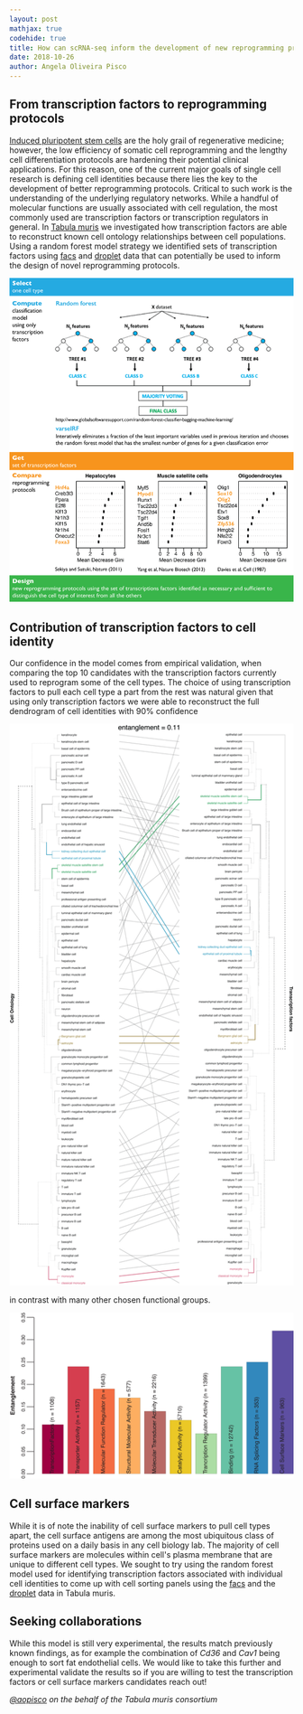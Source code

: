 ```yaml
---
layout: post
mathjax: true
codehide: true
title: How can scRNA-seq inform the development of new reprogramming protocols and sorting markers pannels?
date: 2018-10-26
author: Angela Oliveira Pisco
---
```




## From transcription factors to reprogramming protocols
[Induced pluripotent stem cells](https://www.eurostemcell.org/ips-cells-and-reprogramming-turn-any-cell-body-stem-cell) are the holy grail of regenerative medicine; however, the low efficiency of somatic cell reprogramming and the lengthy cell differentiation protocols are hardening their potential clinical applications. For this reason, one of the current major goals of single cell research is defining cell identities because there lies the key to the development of better reprogramming protocols. Critical to such work is the understanding of the underlying regulatory networks. While a handful of molecular functions are usually associated with cell regulation, the most commonly used are transcription factors or transcription regulators in general. In [Tabula muris](https://www.nature.com/articles/s41586-018-0590-4) we investigated how transcription factors are able to reconstruct known cell ontology relationships between cell populations. Using a random forest model strategy we identified sets of transcription factors using [facs](https://static-content.springer.com/esm/art%3A10.1038%2Fs41586-018-0590-4/MediaObjects/41586_2018_590_MOESM8_ESM.xlsx) and [droplet](https://github.com/czbiohub/tabula-muris/blob/master/23_tf_analysis/rf.model.one.vs.all.transcriptionfactors.droplet.xlsx) data that can potentially be used to inform the design of novel reprogramming protocols.


![Random forest model using transcription factors](/images/reprogramming-direct-diff/rf_tfs_summary.png)


## Contribution of transcription factors to cell identity
Our confidence in the model comes from empirical validation, when comparing the top 10 candidates with the transcription factors currently used to reprogram some of the cell types. The choice of using transcription factors to pull each cell type a part from the rest was natural given that using only transcription factors we were able to reconstruct the full dendrogram of cell identities with 90\% confidence

![Tanglegram transcription factors](/images/reprogramming-direct-diff/rf_tfs_entanglements.png)

in contrast with many other chosen functional groups.

![Entanglements](/images/reprogramming-direct-diff/rf_entanglements.png)

## Cell surface markers
While it is of note the inability of cell surface markers to pull cell types apart, the cell surface antigens are among the most ubiquitous class of proteins used on a daily basis in any cell biology lab. The majority of cell surface markers are molecules within cell's plasma membrane that are unique to different cell types. We sought to try using the random forest model used for identifying transcription factors associated with individual cell identities to come up with cell sorting panels using the [facs](https://github.com/czbiohub/tabula-muris/blob/master/23_tf_analysis/rf.model.one.vs.all.cellsurfacemarkers.facs.xlsx) and the [droplet](https://github.com/czbiohub/tabula-muris/blob/master/23_tf_analysis/rf.model.one.vs.all.cellsurfacemarkers.droplet.xlsx) data in Tabula muris.


## Seeking collaborations
While this model is still very experimental, the results match previously known findings, as for example the combination of *Cd36* and *Cav1* being enough to sort fat endothelial cells. We would like to take this further and experimental validate the results so if you are willing to test the transcription factors or cell surface markers candidates reach out!

*[@aopisco](https://github.com/aopisco) on the behalf of the Tabula muris consortium*
